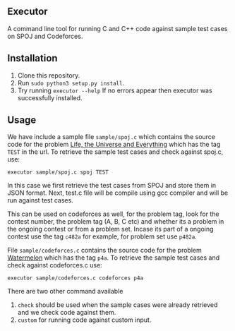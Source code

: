 ## Executor
A command line tool for running C and C++ code against sample test cases on SPOJ and Codeforces.

## Installation

1. Clone this repository.
2. Run `sudo python3 setup.py install`.
3. Try running `executor --help` If no errors appear then executor was successfully installed.

## Usage

We have include a sample file `sample/spoj.c` which contains the source code for the problem
[Life, the Universe and Everything](http://www.spoj.com/problems/TEST/) which has the tag `TEST` in the url. To retrieve the sample test cases and check against spoj.c, use:

```
executor sample/spoj.c spoj TEST
```

In this case we first retrieve the test cases from SPOJ and store them in JSON format. Next,
test.c file will be compile using gcc compiler and will be run against test cases.

This can be used on codeforces as well, for the problem tag, look for the contest number, the problem tag (A, B, C etc)
and whether its a problem in the ongoing contest or from a problem set. Incase its part of a ongoing contest use the tag
`c482a` for example, for problem set use `p482a`.

File `sample/codeforces.c` contains the source code for the problem [Watermelon](http://codeforces.com/problemset/problem/4/A) which has the tag `p4a`. To retrieve the sample test cases and check against codeforces.c use:

```
executor sample/codeforces.c codeforces p4a
```

There are two other command available
1. `check` should be used when the sample cases were already retrieved and we check code against them.
2. `custom` for running code against custom input.

